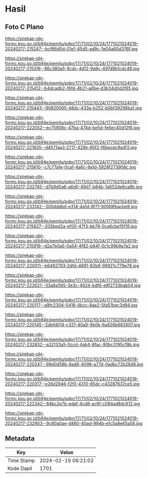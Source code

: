 # Hasil

## Foto C Plano

https://sirekap-obj-formc.kpu.go.id/b94e/pemilu/pdpr/17/71/02/10/24/1771021024019-20240217-215247--bcf66d0d-01e1-45d5-ad9c-1e04a80d376f.jpg

https://sirekap-obj-formc.kpu.go.id/b94e/pemilu/pdpr/17/71/02/10/24/1771021024019-20240217-215316--86c380a5-9cdc-4d12-9a9c-497d9b1cdc48.jpg

https://sirekap-obj-formc.kpu.go.id/b94e/pemilu/pdpr/17/71/02/10/24/1771021024019-20240217-215412--b4dcadb2-f6fd-4b21-a6be-d3b34d0d2f65.jpg

https://sirekap-obj-formc.kpu.go.id/b94e/pemilu/pdpr/17/71/02/10/24/1771021024019-20240217-215443--90820065-48dc-433a-b252-b0bf39296ba1.jpg

https://sirekap-obj-formc.kpu.go.id/b94e/pemilu/pdpr/17/71/02/10/24/1771021024019-20240217-222052--ec75908c-47ba-474d-be5d-fe6ec40d12f8.jpg

https://sirekap-obj-formc.kpu.go.id/b94e/pemilu/pdpr/17/71/02/10/24/1771021024019-20240217-221835--d4571aa3-2717-429e-85f2-f6becec9adf3.jpg

https://sirekap-obj-formc.kpu.go.id/b94e/pemilu/pdpr/17/71/02/10/24/1771021024019-20240217-215610--c7c77a1e-0caf-4a6c-9a1d-5928f273908c.jpg

https://sirekap-obj-formc.kpu.go.id/b94e/pemilu/pdpr/17/71/02/10/24/1771021024019-20240217-232745--d7b9d0a6-a6d0-49d7-b84b-1a652de6ca8b.jpg

https://sirekap-obj-formc.kpu.go.id/b94e/pemilu/pdpr/17/71/02/10/24/1771021024019-20240217-233142--300dddbd-e314-4a1d-8f71-80f49fbacbe9.jpg

https://sirekap-obj-formc.kpu.go.id/b94e/pemilu/pdpr/17/71/02/10/24/1771021024019-20240217-215827--205bed2a-ef00-47f3-bb78-0ca6cbe15f19.jpg

https://sirekap-obj-formc.kpu.go.id/b94e/pemilu/pdpr/17/71/02/10/24/1771021024019-20240217-215919--d2a7b0a5-0a54-4f82-b64f-0c1c99b9a7a2.jpg

https://sirekap-obj-formc.kpu.go.id/b94e/pemilu/pdpr/17/71/02/10/24/1771021024019-20240217-220011--b6492793-2dfd-4891-82b9-99921c779e78.jpg

https://sirekap-obj-formc.kpu.go.id/b94e/pemilu/pdpr/17/71/02/10/24/1771021024019-20240217-222621--33a6e595-3e3c-4624-bdf6-e9f2733bab04.jpg

https://sirekap-obj-formc.kpu.go.id/b94e/pemilu/pdpr/17/71/02/10/24/1771021024019-20240217-220117--a9fc2304-0416-4bcc-8ae2-5fa51bec3d94.jpg

https://sirekap-obj-formc.kpu.go.id/b94e/pemilu/pdpr/17/71/02/10/24/1771021024019-20240217-220145--2dbfd014-c321-40a9-9b0b-6a626b682607.jpg

https://sirekap-obj-formc.kpu.go.id/b94e/pemilu/pdpr/17/71/02/10/24/1771021024019-20240217-232832--a32133a5-0ccd-4ab4-8fac-90bc3195c19b.jpg

https://sirekap-obj-formc.kpu.go.id/b94e/pemilu/pdpr/17/71/02/10/24/1771021024019-20240217-220247--98d0d58b-8ad6-4098-a77d-0adbc72b26d6.jpg

https://sirekap-obj-formc.kpu.go.id/b94e/pemilu/pdpr/17/71/02/10/24/1771021024019-20240217-220317--e26d2946-f2f0-4310-85dc-c43287637ce5.jpg

https://sirekap-obj-formc.kpu.go.id/b94e/pemilu/pdpr/17/71/02/10/24/1771021024019-20240217-222342--84bc2e7b-edaf-4cd8-ac6f-c084ad8dc612.jpg

https://sirekap-obj-formc.kpu.go.id/b94e/pemilu/pdpr/17/71/02/10/24/1771021024019-20240217-232903--9c80a0ae-4860-40ad-994b-e1c5a8e65a58.jpg


## Metadata

| Key        | Value               |
| ---------- | ------------------- |
| Time Stamp | 2024-02-19 06:21:02 |
| Kode Dapil | 1701                |



